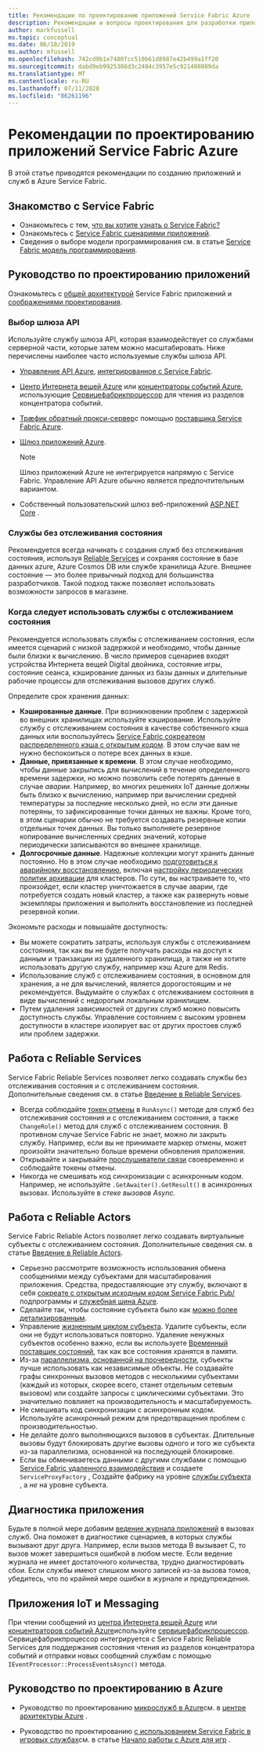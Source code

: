 ```yaml
---
title: Рекомендации по проектированию приложений Service Fabric Azure
description: Рекомендации и вопросы проектирования для разработки приложений и служб с помощью Azure Service Fabric.
author: markfussell
ms.topic: conceptual
ms.date: 06/18/2019
ms.author: mfussell
ms.openlocfilehash: 742cd9b1e7480fcc510b61d8987e42b499a1ff20
ms.sourcegitcommit: dabd9eb9925308d3c2404c3957e5c921408089da
ms.translationtype: MT
ms.contentlocale: ru-RU
ms.lasthandoff: 07/11/2020
ms.locfileid: "86261196"
---
```

# <a name="azure-service-fabric-application-design-best-practices"></a>Рекомендации по проектированию приложений Service Fabric Azure

В этой статье приводятся рекомендации по созданию приложений и служб в Azure Service Fabric.
 
## <a name="get-familiar-with-service-fabric"></a>Знакомство с Service Fabric
* Ознакомьтесь с тем, [что вы хотите узнать о Service Fabric?](service-fabric-content-roadmap.md)
* Ознакомьтесь с [Service Fabric сценариями приложений](service-fabric-application-scenarios.md).
* Сведения о выборе модели программирования см. в статье [Service Fabric модель программирования](service-fabric-choose-framework.md).



## <a name="application-design-guidance"></a>Руководство по проектированию приложений
Ознакомьтесь с [общей архитектурой](/azure/architecture/reference-architectures/microservices/service-fabric) Service Fabric приложений и [соображениями проектирования](/azure/architecture/reference-architectures/microservices/service-fabric#design-considerations).

### <a name="choose-an-api-gateway"></a>Выбор шлюза API
Используйте службу шлюза API, которая взаимодействует со службами серверной части, которые затем можно масштабировать. Ниже перечислены наиболее часто используемые службы шлюза API.

- [Управление API Azure](./service-fabric-api-management-overview.md), [интегрированное с Service Fabric](./service-fabric-tutorial-deploy-api-management.md).
- [Центр Интернета вещей Azure](../iot-hub/index.yml) или [концентраторы событий Azure](../event-hubs/index.yml), использующие [Сервицефабрикпроцессор](https://github.com/Azure/azure-sdk-for-net/tree/master/sdk/eventhub/Microsoft.Azure.EventHubs.ServiceFabricProcessor) для чтения из разделов концентратора событий.
- [Трæфик обратный прокси-сервер](https://techcommunity.microsoft.com/t5/azure-service-fabric/bg-p/Service-Fabric)с помощью [поставщика Service Fabric Azure](https://docs.traefik.io/v1.6/configuration/backends/servicefabric/).
- [Шлюз приложений Azure](../application-gateway/index.yml).

   > [!NOTE] 
   > Шлюз приложений Azure не интегрируется напрямую с Service Fabric. Управление API Azure обычно является предпочтительным вариантом.
- Собственный пользовательский шлюз веб-приложений [ASP.NET Core](./service-fabric-reliable-services-communication-aspnetcore.md) .

### <a name="stateless-services"></a>Службы без отслеживания состояния
Рекомендуется всегда начинать с создания служб без отслеживания состояния, используя [Reliable Services](./service-fabric-reliable-services-introduction.md) и сохраняя состояние в базе данных azure, Azure Cosmos DB или службе хранилища Azure. Внешнее состояние — это более привычный подход для большинства разработчиков. Такой подход также позволяет использовать возможности запросов в магазине.  

### <a name="when-to-use-stateful-services"></a>Когда следует использовать службы с отслеживанием состояния
Рекомендуется использовать службы с отслеживанием состояния, если имеется сценарий с низкой задержкой и необходимо, чтобы данные были близки к вычислению. В число примеров сценариев входят устройства Интернета вещей Digital двойника, состояние игры, состояние сеанса, кэширование данных из базы данных и длительные рабочие процессы для отслеживания вызовов других служб.

Определите срок хранения данных:

- **Кэшированные данные**. При возникновении проблем с задержкой во внешних хранилищах используйте кэширование. Используйте службу с отслеживанием состояния в качестве собственного кэша данных или воспользуйтесь [Service Fabric сокреатеом распределенного кэша с открытым кодом](https://github.com/SoCreate/service-fabric-distributed-cache). В этом случае вам не нужно беспокоиться о потере всех данных в кэше.
- **Данные, привязанные к времени**. В этом случае необходимо, чтобы данные закрылись для вычислений в течение определенного времени задержки, но можно позволить себе потерять данные в случае *аварии*. Например, во многих решениях IoT данные должны быть близко к вычислению, например при вычислении средней температуры за последние несколько дней, но если эти данные потеряны, то зафиксированные точки данных не важны. Кроме того, в этом сценарии обычно не требуется создавать резервные копии отдельных точек данных. Вы только выполняете резервное копирование вычисленных средних значений, которые периодически записываются во внешнее хранилище.  
- **Долгосрочные данные**. Надежные коллекции могут хранить данные постоянно. Но в этом случае необходимо [подготовиться к аварийному восстановлению](./service-fabric-disaster-recovery.md), включая [настройку периодических политик архивации](./service-fabric-backuprestoreservice-configure-periodic-backup.md) для кластеров. По сути, вы настраиваете то, что произойдет, если кластер уничтожается в случае аварии, где потребуется создать новый кластер, а также как развернуть новые экземпляры приложения и выполнить восстановление из последней резервной копии.

Экономьте расходы и повышайте доступность:
- Вы можете сократить затраты, используя службы с отслеживанием состояния, так как вы не будете получать расходы на доступ к данным и транзакции из удаленного хранилища, а также не хотите использовать другую службу, например кэш Azure для Redis.
- Использование служб с отслеживанием состояния, в основном для хранения, а не для вычислений, является дорогостоящим и не рекомендуется. Выдумайте о службах с отслеживанием состояния в виде вычислений с недорогым локальным хранилищем.
- Путем удаления зависимостей от других служб можно повысить доступность службы. Управление состоянием с высоким уровнем доступности в кластере изолирует вас от других простоев служб или проблем задержки.

## <a name="how-to-work-with-reliable-services"></a>Работа с Reliable Services
Service Fabric Reliable Services позволяет легко создавать службы без отслеживания состояния и с отслеживанием состояния. Дополнительные сведения см. в статье [Введение в Reliable Services](./service-fabric-reliable-services-introduction.md).
- Всегда соблюдайте [токен отмены](./service-fabric-reliable-services-lifecycle.md#stateful-service-primary-swaps) в `RunAsync()` методе для служб без отслеживания состояния и с отслеживанием состояния, а также `ChangeRole()` метод для служб с отслеживанием состояния. В противном случае Service Fabric не знает, можно ли закрыть службу. Например, если вы не принимаете маркер отмены, может произойти значительно больше времени обновления приложения.
-    Открывайте и закрывайте [прослушиватели связи](./service-fabric-reliable-services-communication.md) своевременно и соблюдайте токены отмены.
-    Никогда не смешивать код синхронизации с асинхронным кодом. Например, не используйте `.GetAwaiter().GetResult()` в асинхронных вызовах. Используйте в *стеке вызовов Async.*

## <a name="how-to-work-with-reliable-actors"></a>Работа с Reliable Actors
Service Fabric Reliable Actors позволяет легко создавать виртуальные субъекты с отслеживанием состояния. Дополнительные сведения см. в статье [Введение в Reliable Actors](./service-fabric-reliable-actors-introduction.md).

- Серьезно рассмотрите возможность использования обмена сообщениями между субъектами для масштабирования приложения. Средства, предоставляющие эту службу, включают в себя [сокреате с открытым исходным кодом Service Fabric Pub/](https://service-fabric-pub-sub.socreate.it/) подпрограммы и [служебная шина Azure](/azure/service-bus/).
- Сделайте так, чтобы состояние субъекта было как [можно более детализированным](./service-fabric-reliable-actors-state-management.md#best-practices).
- Управление [жизненным циклом субъекта](./service-fabric-reliable-actors-state-management.md#best-practices). Удалите субъекты, если они не будут использоваться повторно. Удаление ненужных субъектов особенно важно, если вы используете [Временный поставщик состояний](./service-fabric-reliable-actors-state-management.md#state-persistence-and-replication), так как все состояния хранятся в памяти.
- Из-за [параллелизма, основанной на поочередности](./service-fabric-reliable-actors-introduction.md#concurrency), субъекты лучше использовать как независимые объекты. Не создавайте графы синхронных вызовов методов с несколькими субъектами (каждый из которых, скорее всего, станет отдельным сетевым вызовом) или создайте запросы с циклическими субъектами. Это значительно повлияет на производительность и масштабируемость.
- Не смешивать код синхронизации с асинхронным кодом. Используйте асинхронный режим для предотвращения проблем с производительностью.
- Не делайте долго выполняющихся вызовов в субъектах. Длительные вызовы будут блокировать другие вызовы одного и того же субъекта из-за параллелизма, основанной на последующей блокировке.
- Если вы обмениваетесь данными с другими службами с помощью [Service Fabric удаленного взаимодействия](./service-fabric-reliable-services-communication-remoting.md) и создаете `ServiceProxyFactory` , Создайте фабрику на уровне [службы субъекта](./service-fabric-reliable-actors-using.md) , а *не* на уровне субъекта.


## <a name="application-diagnostics"></a>Диагностика приложения
Будьте в полной мере добавим [ведение журнала приложений](./service-fabric-diagnostics-event-generation-app.md) в вызовах служб. Она поможет в диагностике сценариев, в которых службы вызывают друг друга. Например, если вызов метода B вызывает C, то вызов может завершиться ошибкой в любом месте. Если ведение журнала не имеет достаточного количества, трудно диагностировать сбои. Если службы имеют слишком много записей из-за вызова томов, убедитесь, что по крайней мере ошибки в журнале и предупреждения.

## <a name="iot-and-messaging-applications"></a>Приложения IoT и Messaging
При чтении сообщений из [центра Интернета вещей Azure](../iot-hub/index.yml) или [концентраторов событий Azure](../event-hubs/index.yml)используйте [сервицефабрикпроцессор](https://github.com/Azure/azure-event-hubs/tree/master/samples/DotNet/Microsoft.Azure.EventHubs/ServiceFabricProcessor). Сервицефабрикпроцессор интегрируется с Service Fabric Reliable Services для поддержания состояния чтения из разделов концентратора событий и отправки новых сообщений службам с помощью `IEventProcessor::ProcessEventsAsync()` метода.


## <a name="design-guidance-on-azure"></a>Руководство по проектированию в Azure
* Руководство по проектированию [микрослужб в Azure](/azure/architecture/microservices/)см. в [центре архитектуры Azure](/azure/architecture/microservices/) .

* Руководство по проектированию [с использованием Service Fabric в игровых службах](/gaming/azure/reference-architectures/multiplayer-synchronous-sf)см. в статье [Начало работы с Azure для игр](/gaming/azure/) .
